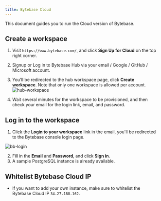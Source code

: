 ```yaml
---
title: Bytebase Cloud
---
```


This document guides you to run the Cloud version of Bytebase.

## Create a workspace

1. Visit `https://www.bytebase.com/`, and click **Sign Up for Cloud** on the top right corner.
2. Signup or Log in to Bytebase Hub via your email / Google / GitHub / Microsoft account.
3. You'll be redirected to the hub workspace page, click **Create workspace**. Note that only one workspace is allowed per account.
   ![hub-workspace](/docs/get-started/saas/hub-workspace.webp)

4. Wait several minutes for the workspace to be provisioned, and then check your email for the login link, email, and password.

## Log in to the workspace

1. Click the **Login to your workspace** link in the email, you'll be redirected to the Bytebase console login page.

![bb-login](/docs/get-started/saas/bb-login.webp)

2. Fill in the **Email** and **Password**, and click **Sign in**.
3. A sample PostgreSQL instance is already available.

## Whitelist Bytebase Cloud IP

- If you want to add your own instance, make sure to whitelist the Bytebase Cloud IP `34.27.188.162`.
